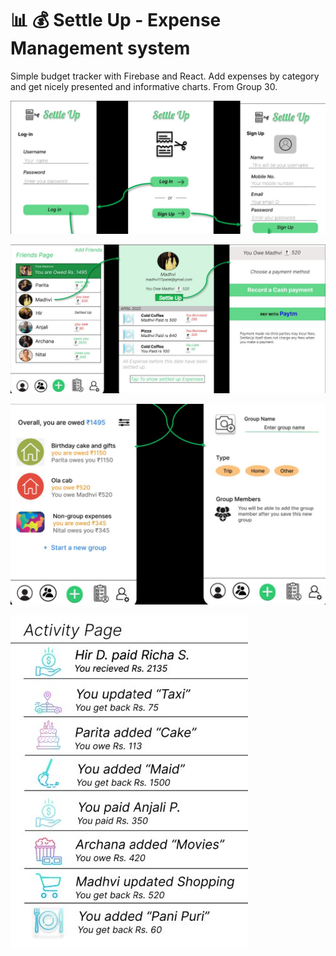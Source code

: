 # :bar_chart: :moneybag: Settle Up - Expense Management system

Simple budget tracker with Firebase and React. Add expenses by category and get nicely presented and informative charts. From Group 30.

![Budget Tracker 1](E1.JPG)

![Budget Tracker 2](E2.JPG)

![Budget Tracker 3](E3.JPG)

![Budget Tracker 4](E4.JPG)